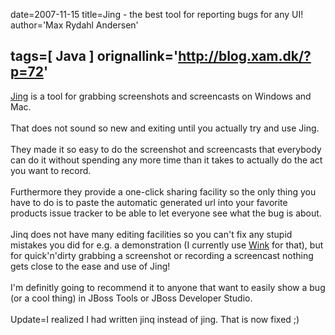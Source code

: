 date=2007-11-15
title=Jing - the best tool for reporting bugs for any UI!
author='Max Rydahl Andersen'

tags=[ Java ]
orignallink='http://blog.xam.dk/?p=72'
---
<div>
<a href="http://www.jingproject.com">Jing</a> is a tool for grabbing screenshots and screencasts on Windows and Mac. 
<br><br>
That does not sound so new and exiting until you actually try and use Jing. 
<br><br>
They made it so easy to do the screenshot and screencasts that everybody can do it without spending any more time than it takes to actually do the act you want to record.
<br><br>
Furthermore they provide a one-click sharing facility so the only thing you have to do is to paste the automatic generated url into your favorite products issue tracker to be able to let everyone see what the bug is about.
<br><br>
Jinq does not have many editing facilities so you can't fix any stupid mistakes you did for e.g. a demonstration (I currently use <a href="http://www.debugmode.com/wink/">Wink</a> for that), but for quick'n'dirty grabbing a screenshot or recording a screencast nothing gets close to the ease and use of Jing!
<br><br>
I'm definitly going to recommend it to anyone that want to easily show a bug (or a cool thing) in JBoss Tools or JBoss Developer Studio.
<br><br>
Update=I realized I had written jinq instead of jing. That is now fixed ;)
<br><br><br><br>
</div>
